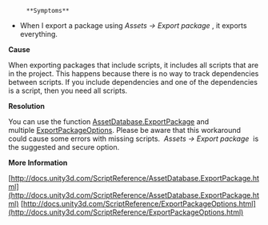 
         **Symptoms** 

*   When I export a package using  *Assets -> Export package* , it exports everything.

 **Cause** 

When exporting packages that include scripts, it includes all scripts that are in the project. This happens because there is no way to track dependencies between scripts. If you include dependencies and one of the dependencies is a script, then you need all scripts.

 **Resolution** 

You can use the function [AssetDatabase.ExportPackage](http://docs.unity3d.com/ScriptReference/AssetDatabase.ExportPackage.html) and multiple [ExportPackageOptions](http://docs.unity3d.com/ScriptReference/ExportPackageOptions.html). Please be aware that this workaround could cause some errors with missing scripts.  *Assets -> Export package*  is the suggested and secure option.


 **More Information** 

[http://docs.unity3d.com/ScriptReference/AssetDatabase.ExportPackage.html](http://docs.unity3d.com/ScriptReference/AssetDatabase.ExportPackage.html)
[http://docs.unity3d.com/ScriptReference/ExportPackageOptions.html](http://docs.unity3d.com/ScriptReference/ExportPackageOptions.html)

      